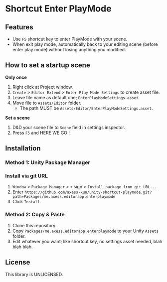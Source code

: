# Shortcut Enter PlayMode

## Features

* Use `F5` shortcut key to enter PlayMode with your scene.
* When exit play mode, automatically back to your editing scene (before enter play mode) without losing anything you modified.

## How to set a startup scene

**Only once**
1. Right click at Project window.
2. `Create` > `Editor Extend` > `Enter Play Mode Settings` to create asset file.
3. Leave file name as default one; `EnterPlayModeSettings.asset`.
4. Move file to `Assets/Editor` folder.
   * The path MUST be `Assets/Editor/EnterPlayModeSettings.asset`.

**Set a scene**
1. D&D your scene file to `Scene` field in settings inspector.
2. Press `F5` and HERE WE GO !

## Installation

### Method 1: Unity Package Manager

### Install via git URL

1. `Window` > `Package Manager` > `+` sign > `Install package from git URL...`
2. Enter `https://github.com/axess-kun/unity-shortcut-playmode.git?path=Packages/me.axess.editorapp.enterplaymode`
3. Click `Install`.

### Method 2: Copy & Paste

1. Clone this repository.
2. Copy `Packages/me.axess.editorapp.enterplaymode` to your Unity `Assets` folder.
3. Edit whatever you want; like shortcut key, no settings asset needed, blah blah blah.

## License

This library is UNLICENSED.
